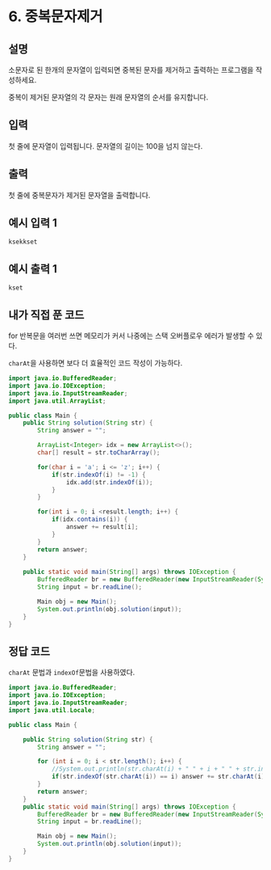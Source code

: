 # 6. 중복문자제거



## 설명

소문자로 된 한개의 문자열이 입력되면 중복된 문자를 제거하고 출력하는 프로그램을 작성하세요.

중복이 제거된 문자열의 각 문자는 원래 문자열의 순서를 유지합니다.



## 입력

첫 줄에 문자열이 입력됩니다. 문자열의 길이는 100을 넘지 않는다.



## 출력

첫 줄에 중복문자가 제거된 문자열을 출력합니다.



## 예시 입력 1 

```
ksekkset
```



## 예시 출력 1

```
kset
```



## 내가 직접 푼 코드

for 반복문을 여러번 쓰면 메모리가 커서 나중에는 스택 오버플로우 에러가 발생할 수 있다.

`charAt`을 사용하면 보다 더 효율적인 코드 작성이 가능하다.

```java
import java.io.BufferedReader;
import java.io.IOException;
import java.io.InputStreamReader;
import java.util.ArrayList;

public class Main {
    public String solution(String str) {
        String answer = "";

        ArrayList<Integer> idx = new ArrayList<>();
        char[] result = str.toCharArray();

        for(char i = 'a'; i <= 'z'; i++) {
            if(str.indexOf(i) != -1) {
                idx.add(str.indexOf(i));
            }
        }

        for(int i = 0; i <result.length; i++) {
            if(idx.contains(i)) {
                answer += result[i];
            }
        }
        return answer;
    }
 
    public static void main(String[] args) throws IOException {
        BufferedReader br = new BufferedReader(new InputStreamReader(System.in));
        String input = br.readLine();

        Main obj = new Main();
        System.out.println(obj.solution(input));
    }
}

```



## 정답 코드

`charAt` 문법과 `indexOf`문법을 사용하였다.

```java
import java.io.BufferedReader;
import java.io.IOException;
import java.io.InputStreamReader;
import java.util.Locale;

public class Main {

    public String solution(String str) {
        String answer = "";

        for (int i = 0; i < str.length(); i++) {
            //System.out.println(str.charAt(i) + " " + i + " " + str.indexOf(str.charAt(i)));
            if(str.indexOf(str.charAt(i)) == i) answer += str.charAt(i);
        }
        return answer;
    }
    public static void main(String[] args) throws IOException {
        BufferedReader br = new BufferedReader(new InputStreamReader(System.in));
        String input = br.readLine();

        Main obj = new Main();
        System.out.println(obj.solution(input));
    }
}

```

